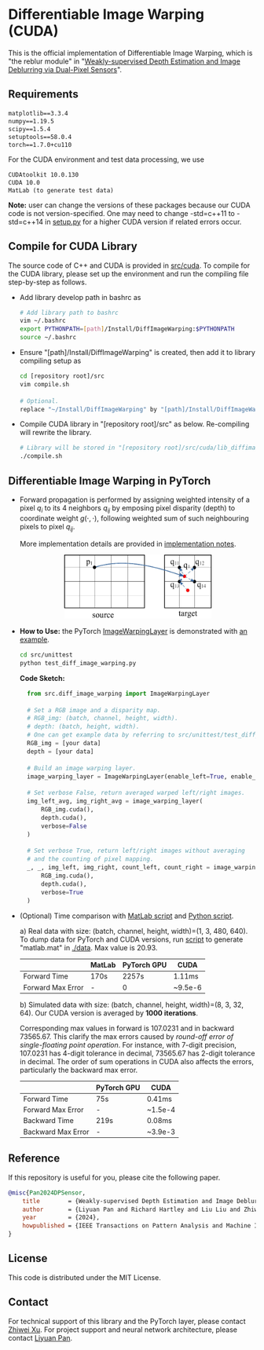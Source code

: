 # Differentiable Image Warping (CUDA)

This is the official implementation of Differentiable Image Warping, which is "the reblur module" in "[Weakly-supervised Depth Estimation and Image Deblurring via Dual-Pixel Sensors]()".

## Requirements
```
matplotlib==3.3.4
numpy==1.19.5
scipy==1.5.4
setuptools==58.0.4
torch==1.7.0+cu110
```
For the CUDA environment and test data processing, we use
```
CUDAtoolkit 10.0.130
CUDA 10.0
MatLab (to generate test data)
```
**Note:** user can change the versions of these packages because our CUDA code is not version-specified.
One may need to change -std=c++11 to -std=c++14 in [setup.py](src/cuda/setup.py) for a higher CUDA version if related errors occur.

## Compile for CUDA Library
The source code of C++ and CUDA is provided in [src/cuda](src/cuda/).
To compile for the CUDA library, please set up the environment and run the compiling file step-by-step as follows.
- Add library develop path in bashrc as
    ```bash
    # Add library path to bashrc
    vim ~/.bashrc
    export PYTHONPATH=[path]/Install/DiffImageWarping:$PYTHONPATH
    source ~/.bashrc
    ```
- Ensure "[path]/Install/DiffImageWarping" is created, then add it to library compiling setup as

    ```bash
    cd [repository root]/src
    vim compile.sh

    # Optional.
    replace "~/Install/DiffImageWarping" by "[path]/Install/DiffImageWarping"
    ```

- Compile CUDA library in "[repository root]/src" as below.
Re-compiling will rewrite the library.
    ```bash
    # Library will be stored in "[repository root]/src/cuda/lib_diffimagewarping"
    ./compile.sh
    ```

## Differentiable Image Warping in PyTorch
- Forward propagation is performed by assigning weighted intensity of a pixel $q_i$ to its 4 neighbors $q_{ij}$ by emposing pixel disparity (depth)
to coordinate weight $g(\cdot, \cdot)$, following weighted sum of such neighbouring pixels to pixel $q_{ij}$.

  More implementation details are provided in [implementation notes](doc/implementation_notes.pdf).

  <!-- ![alt text](doc/dual_pixel.jpg) -->
  <div style="text-align: center"><img src="doc/dual_pixel.jpg" width="300" /></div>

- **How to Use:** the PyTorch [ImageWarpingLayer](src/diff_image_warping.py) is demonstrated with [an example](src/unittest/test_diff_image_warping.py).
    ```bash
    cd src/unittest
    python test_diff_image_warping.py
    ```
  **Code Sketch:**
  ```python
    from src.diff_image_warping import ImageWarpingLayer

    # Set a RGB image and a disparity map.
    # RGB_img: (batch, channel, height, width).
    # depth: (batch, height, width).
    # One can get example data by referring to src/unittest/test_diff_image_warping.py.
    RGB_img = [your data]
    depth = [your data]

    # Build an image warping layer.
    image_warping_layer = ImageWarpingLayer(enable_left=True, enable_right=True)

    # Set verbose False, return averaged warped left/right images.
    img_left_avg, img_right_avg = image_warping_layer(
        RGB_img.cuda(),
        depth.cuda(),
        verbose=False
    )

    # Set verbose True, return left/right images without averaging
    # and the counting of pixel mapping.
    _, _, img_left, img_right, count_left, count_right = image_warping_layer(
        RGB_img.cuda(),
        depth.cuda(),
        verbose=True
    )
  ```

- (Optional) Time comparison with [MatLab script](src/ablation/matlab/simulator_image_warping_extrapol.m)
and [Python script](src/ablation/python/simulator_image_warping.py).

  a) Real data with size: (batch, channel, height, width)=(1, 3, 480, 640).
  To dump data for PyTorch and CUDA versions, run [script](src/ablation/matlab/simulator_image_warping_extrapol.m) to generate "matlab.mat" in [./data](data).
  Max value is 20.93.
  
  <center>

  | | MatLab  | PyTorch GPU | CUDA
  --- | --- | --- | ---
  Forward Time| 170s | 2257s | 1.11ms
  Forward Max Error | - | 0 | ~9.5e-6

  </center>

  b) Simulated data with size: (batch, channel, height, width)=(8, 3, 32, 64).
  Our CUDA version is averaged by **1000 iterations**.
  
  Corresponding max values in forward is 107.0231 and
  in backward 73565.67.
  This clarify the max errors caused by
  *round-off error of single-floating point operation*.
  For instance, with 7-digit precision,
  107.0231 has 4-digit tolerance in decimal,
  73565.67 has 2-digit
  tolerance in decimal.
  The order of sum operations in CUDA also affects the errors, particularly the backward max error.
  
  <center>

    | | PyTorch GPU | CUDA
    --- | --- | ---
    Forward Time| 75s| 0.41ms
    Forward Max Error | - | ~1.5e-4
    Backward Time| 219s | 0.08ms
    Backward Max Error | - | ~3.9e-3
  
  </center>

## Reference
If this repository is useful for you, please cite the following paper.
```bibtex
@misc{Pan2024DPSensor,
    title        = {Weakly-supervised Depth Estimation and Image Deblurring via Dual-Pixel Sensors},
    author       = {Liyuan Pan and Richard Hartley and Liu Liu and Zhiwei Xu and Shah Chowdhury and Yan Yang and Hongguang Zhang and Hongdong Li and Miaomiao Liu},
    year         = {2024},
    howpublished = {IEEE Transactions on Pattern Analysis and Machine Intelligence}
}
```

## License
This code is distributed under the MIT License.

## Contact
For technical support of this library and the PyTorch layer, please contact [Zhiwei Xu](mailto:zwxu064@gmail.com).
For project support and neural network architecture, please contact [Liyuan Pan](mailto:liyuan.pan@bit.edu.cn).
